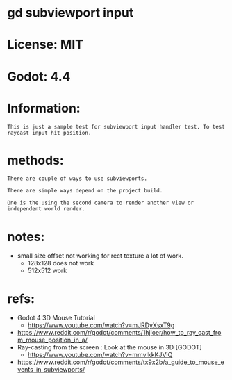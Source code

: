# gd subviewport input

# License: MIT

# Godot: 4.4

# Information:
	This is just a sample test for subviewport input handler test. To test raycast input hit position.

# methods:
	There are couple of ways to use subviewports.

	There are simple ways depend on the project build.
	
	One is the using the second camera to render another view or independent world render.


# notes:
- small size offset not working for rect texture a lot of work.
	- 128x128 does not work
	- 512x512 work

# refs:
- Godot 4 3D Mouse Tutorial
	- https://www.youtube.com/watch?v=mJRDyXsxT9g
- https://www.reddit.com/r/godot/comments/1hjloer/how_to_ray_cast_from_mouse_position_in_a/
- Ray-casting from the screen : Look at the mouse in 3D [GODOT]
	- https://www.youtube.com/watch?v=mmvIkkKJVlQ
- https://www.reddit.com/r/godot/comments/tx9x2b/a_guide_to_mouse_events_in_subviewports/



# 
